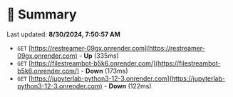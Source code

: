 # 📖 Summary
Last updated: **8/30/2024, 7:50:57 AM**

- `GET` [https://restreamer-09gx.onrender.com](https://restreamer-09gx.onrender.com) - **Up** (335ms)
- `GET` [https://filestreambot-b5k6.onrender.com/](https://filestreambot-b5k6.onrender.com/) - **Down** (173ms)
- `GET` [https://jupyterlab-python3-12-3.onrender.com](https://jupyterlab-python3-12-3.onrender.com) - **Down** (122ms)
